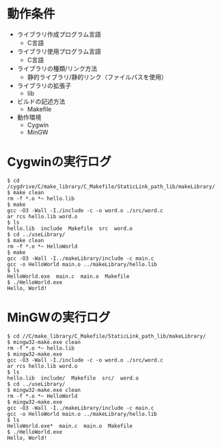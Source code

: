 # 動作条件

* ライブラリ作成プログラム言語
  * C言語
* ライブラリ使用プログラム言語
  * C言語
* ライブラリの種類/リンク方法
  * 静的ライブラリ/静的リンク（ファイルパスを使用）
* ライブラリの拡張子
  * lib
* ビルドの記述方法
  * Makefile
* 動作環境
  * Cygwin
  * MinGW

# Cygwinの実行ログ

```
$ cd /cygdrive/C/make_library/C_Makefile/StaticLink_path_lib/makeLibrary/
$ make clean
rm -f *.o *~ hello.lib
$ make
gcc -O3 -Wall -I./include -c -o word.o ./src/word.c
ar rcs hello.lib word.o
$ ls
hello.lib  include  Makefile  src  word.o
$ cd ../useLibrary/
$ make clean
rm -f *.o *~ HelloWorld
$ make
gcc -O3 -Wall -I../makeLibrary/include -c main.c
gcc -o HelloWorld main.o ../makeLibrary/hello.lib
$ ls
HelloWorld.exe  main.c  main.o  Makefile
$ ./HelloWorld.exe
Hello, World!
```

# MinGWの実行ログ

```
$ cd //C/make_library/C_Makefile/StaticLink_path_lib/makeLibrary/
$ mingw32-make.exe clean
rm -f *.o *~ hello.lib
$ mingw32-make.exe
gcc -O3 -Wall -I./include -c -o word.o ./src/word.c
ar rcs hello.lib word.o
$ ls
hello.lib  include/  Makefile  src/  word.o
$ cd ../useLibrary/
$ mingw32-make.exe clean
rm -f *.o *~ HelloWorld
$ mingw32-make.exe
gcc -O3 -Wall -I../makeLibrary/include -c main.c
gcc -o HelloWorld main.o ../makeLibrary/hello.lib
$ ls
HelloWorld.exe*  main.c  main.o  Makefile
$ ./HelloWorld.exe
Hello, World!
```

